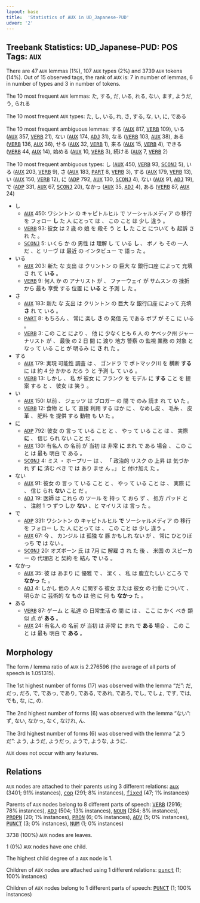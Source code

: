 ```yaml
---
layout: base
title:  'Statistics of AUX in UD_Japanese-PUD'
udver: '2'
---
```


## Treebank Statistics: UD_Japanese-PUD: POS Tags: `AUX`

There are 47 `AUX` lemmas (1%), 107 `AUX` types (2%) and 3739 `AUX` tokens (14%).
Out of 15 observed tags, the rank of `AUX` is: 7 in number of lemmas, 6 in number of types and 3 in number of tokens.

The 10 most frequent `AUX` lemmas: た, する, だ, いる, れる, ない, ます, ようだ, う, られる

The 10 most frequent `AUX` types:  た, し, いる, れ, さ, する, な, い, に, である

The 10 most frequent ambiguous lemmas: する (<tt><a href="ja_pud-pos-AUX.html">AUX</a></tt> 817, <tt><a href="ja_pud-pos-VERB.html">VERB</a></tt> 109), いる (<tt><a href="ja_pud-pos-AUX.html">AUX</a></tt> 357, <tt><a href="ja_pud-pos-VERB.html">VERB</a></tt> 21), ない (<tt><a href="ja_pud-pos-AUX.html">AUX</a></tt> 174, <tt><a href="ja_pud-pos-ADJ.html">ADJ</a></tt> 31), なる (<tt><a href="ja_pud-pos-VERB.html">VERB</a></tt> 103, <tt><a href="ja_pud-pos-AUX.html">AUX</a></tt> 38), ある (<tt><a href="ja_pud-pos-VERB.html">VERB</a></tt> 136, <tt><a href="ja_pud-pos-AUX.html">AUX</a></tt> 36), せる (<tt><a href="ja_pud-pos-AUX.html">AUX</a></tt> 32, <tt><a href="ja_pud-pos-VERB.html">VERB</a></tt> 1), 来る (<tt><a href="ja_pud-pos-AUX.html">AUX</a></tt> 15, <tt><a href="ja_pud-pos-VERB.html">VERB</a></tt> 4), できる (<tt><a href="ja_pud-pos-VERB.html">VERB</a></tt> 44, <tt><a href="ja_pud-pos-AUX.html">AUX</a></tt> 14), 始める (<tt><a href="ja_pud-pos-AUX.html">AUX</a></tt> 10, <tt><a href="ja_pud-pos-VERB.html">VERB</a></tt> 3), 続ける (<tt><a href="ja_pud-pos-AUX.html">AUX</a></tt> 7, <tt><a href="ja_pud-pos-VERB.html">VERB</a></tt> 2)

The 10 most frequent ambiguous types:  し (<tt><a href="ja_pud-pos-AUX.html">AUX</a></tt> 450, <tt><a href="ja_pud-pos-VERB.html">VERB</a></tt> 93, <tt><a href="ja_pud-pos-SCONJ.html">SCONJ</a></tt> 5), いる (<tt><a href="ja_pud-pos-AUX.html">AUX</a></tt> 203, <tt><a href="ja_pud-pos-VERB.html">VERB</a></tt> 9), さ (<tt><a href="ja_pud-pos-AUX.html">AUX</a></tt> 183, <tt><a href="ja_pud-pos-PART.html">PART</a></tt> 8, <tt><a href="ja_pud-pos-VERB.html">VERB</a></tt> 3), する (<tt><a href="ja_pud-pos-AUX.html">AUX</a></tt> 179, <tt><a href="ja_pud-pos-VERB.html">VERB</a></tt> 13), い (<tt><a href="ja_pud-pos-AUX.html">AUX</a></tt> 150, <tt><a href="ja_pud-pos-VERB.html">VERB</a></tt> 12), に (<tt><a href="ja_pud-pos-ADP.html">ADP</a></tt> 792, <tt><a href="ja_pud-pos-AUX.html">AUX</a></tt> 130, <tt><a href="ja_pud-pos-SCONJ.html">SCONJ</a></tt> 4), ない (<tt><a href="ja_pud-pos-AUX.html">AUX</a></tt> 91, <tt><a href="ja_pud-pos-ADJ.html">ADJ</a></tt> 19), で (<tt><a href="ja_pud-pos-ADP.html">ADP</a></tt> 331, <tt><a href="ja_pud-pos-AUX.html">AUX</a></tt> 67, <tt><a href="ja_pud-pos-SCONJ.html">SCONJ</a></tt> 20), なかっ (<tt><a href="ja_pud-pos-AUX.html">AUX</a></tt> 35, <tt><a href="ja_pud-pos-ADJ.html">ADJ</a></tt> 4), ある (<tt><a href="ja_pud-pos-VERB.html">VERB</a></tt> 87, <tt><a href="ja_pud-pos-AUX.html">AUX</a></tt> 24)


* し
  * <tt><a href="ja_pud-pos-AUX.html">AUX</a></tt> 450: ワシントン の キャピトルヒル で ソーシャルメディア の 移行 を フォロー <b>し</b> た 人 にとって は 、 この こと は 少し 違う 。
  * <tt><a href="ja_pud-pos-VERB.html">VERB</a></tt> 93: 彼女 は 2 歳 の 娘 を 殺そ う と <b>し</b> た こと について も 起訴 さ れ た 。
  * <tt><a href="ja_pud-pos-SCONJ.html">SCONJ</a></tt> 5: いくら か の 男性 は 理解 し て いる <b>し</b> 、 ボノ も その 一人 だ 、と リーヴ は 最近 の インタビュー で 語っ た 。
* いる
  * <tt><a href="ja_pud-pos-AUX.html">AUX</a></tt> 203: 新た な 支出 は クリントン の 巨大 な 銀行口座 によって 充填 さ れ て <b>いる</b> 。
  * <tt><a href="ja_pud-pos-VERB.html">VERB</a></tt> 9: 何人 か の アナリスト が 、 ファーウェイ が サムスン の 挫折 から 最も 享受 する 位置 に <b>いる</b> と 予測 し た 。
* さ
  * <tt><a href="ja_pud-pos-AUX.html">AUX</a></tt> 183: 新た な 支出 は クリントン の 巨大 な 銀行口座 によって 充填 <b>さ</b> れ て いる 。
  * <tt><a href="ja_pud-pos-PART.html">PART</a></tt> 8: もちろん 、 常に 楽し <b>さ</b> の 発信 元 である ボブ が そこ に いる 。
  * <tt><a href="ja_pud-pos-VERB.html">VERB</a></tt> 3: この こと により 、 他 に 少なくとも 6 人 の ケベック州 ジャーナリスト が 、 最後 の 2 日 間 に 渡り 地方 警察 の 監視 業務 の 対象 と なっ て いる こと が 明るみ に <b>さ</b> れ た 。
* する
  * <tt><a href="ja_pud-pos-AUX.html">AUX</a></tt> 179: 実現 可能性 調査 は 、 ゴンドラ で ポトマック川 を 横断 <b>する</b> に は 約 4 分 かかる だろ う と 予測 し て いる 。
  * <tt><a href="ja_pud-pos-VERB.html">VERB</a></tt> 13: しかし 、 私 が 彼女 に フランク を モデル に <b>する</b> こと を 提案 する と 、 彼女 は 笑う 。
* い
  * <tt><a href="ja_pud-pos-AUX.html">AUX</a></tt> 150: 以前 、 ジェッツ は ブロガー の 間 で のみ 読ま れ て <b>い</b> た 。
  * <tt><a href="ja_pud-pos-VERB.html">VERB</a></tt> 12: 食物 と し て 直接 利用 する ほか に 、 なめし皮 、 毛糸 、 皮革 、 肥料 を 提供 する 動物 も <b>い</b> た 。
* に
  * <tt><a href="ja_pud-pos-ADP.html">ADP</a></tt> 792: 彼女 の 言っ て いる こと と 、 やっ て いる こと は 、 実際 <b>に</b> 、 信じ られ ない こと だ 。
  * <tt><a href="ja_pud-pos-AUX.html">AUX</a></tt> 130: 有名人 の 名前 が 当初 は 非常 <b>に</b> まれ で ある 場合 、 この こと は 最も 明白 で ある 。
  * <tt><a href="ja_pud-pos-SCONJ.html">SCONJ</a></tt> 4: ミス ・ ホープリー は 、 「 政治的 リスク の 上昇 は 気づか れ ず <b>に</b> 済む べき で は あり ませ ん 。」 と 付け加え た 。
* ない
  * <tt><a href="ja_pud-pos-AUX.html">AUX</a></tt> 91: 彼女 の 言っ て いる こと と 、 やっ て いる こと は 、 実際 に 、 信じ られ <b>ない</b> こと だ 。
  * <tt><a href="ja_pud-pos-ADJ.html">ADJ</a></tt> 19: 医師 は これら の ツール を 持っ て おら ず 、 処方 パッド と 、 注射 1 つ ずつ しか <b>ない</b> 、と マイリス は 言っ た 。
* で
  * <tt><a href="ja_pud-pos-ADP.html">ADP</a></tt> 331: ワシントン の キャピトルヒル <b>で</b> ソーシャルメディア の 移行 を フォロー し た 人 にとって は 、 この こと は 少し 違う 。
  * <tt><a href="ja_pud-pos-AUX.html">AUX</a></tt> 67: 今 、 カンジル は 孤独 な 豚 かもしれ ない が 、 常に ひとりぼっち <b>で</b> は ない 。
  * <tt><a href="ja_pud-pos-SCONJ.html">SCONJ</a></tt> 20: オズボーン 氏 は 7月 に 解雇 さ れ た 後 、 米国 の スピーカー の 代理店 と 契約 を 結ん <b>で</b> いる 。
* なかっ
  * <tt><a href="ja_pud-pos-AUX.html">AUX</a></tt> 35: 彼 は あまり に 優雅 で 、 潔く 、 私 は 腹立たしい どころ で <b>なかっ</b> た 。
  * <tt><a href="ja_pud-pos-ADJ.html">ADJ</a></tt> 4: しかし 他の 人々 に関する 彼女 または 彼女 の 行動 について 、 明らか に 芸術的 な もの は 他 に 何 も <b>なかっ</b> た 。
* ある
  * <tt><a href="ja_pud-pos-VERB.html">VERB</a></tt> 87: ゲーム と 私達 の 日常生活 の 間 に は 、 ここ に かく べき 類似 点 が <b>ある</b> 。
  * <tt><a href="ja_pud-pos-AUX.html">AUX</a></tt> 24: 有名人 の 名前 が 当初 は 非常 に まれ で <b>ある</b> 場合 、 この こと は 最も 明白 で <b>ある</b> 。

## Morphology

The form / lemma ratio of `AUX` is 2.276596 (the average of all parts of speech is 1.051315).

The 1st highest number of forms (17) was observed with the lemma “だ”: だ, だっ, だろ, で, であっ, であり, である, であれ, であろ, でし, でしょ, です, では, でも, な, に, の.

The 2nd highest number of forms (6) was observed with the lemma “ない”: ず, ない, なかっ, なく, なけれ, ん.

The 3rd highest number of forms (6) was observed with the lemma “ようだ”: よう, ようだ, ようだっ, ようで, ような, ように.

`AUX` does not occur with any features.


## Relations

`AUX` nodes are attached to their parents using 3 different relations: <tt><a href="ja_pud-dep-aux.html">aux</a></tt> (3401; 91% instances), <tt><a href="ja_pud-dep-cop.html">cop</a></tt> (291; 8% instances), <tt><a href="ja_pud-dep-fixed.html">fixed</a></tt> (47; 1% instances)

Parents of `AUX` nodes belong to 8 different parts of speech: <tt><a href="ja_pud-pos-VERB.html">VERB</a></tt> (2916; 78% instances), <tt><a href="ja_pud-pos-ADJ.html">ADJ</a></tt> (504; 13% instances), <tt><a href="ja_pud-pos-NOUN.html">NOUN</a></tt> (284; 8% instances), <tt><a href="ja_pud-pos-PROPN.html">PROPN</a></tt> (20; 1% instances), <tt><a href="ja_pud-pos-PRON.html">PRON</a></tt> (6; 0% instances), <tt><a href="ja_pud-pos-ADV.html">ADV</a></tt> (5; 0% instances), <tt><a href="ja_pud-pos-PUNCT.html">PUNCT</a></tt> (3; 0% instances), <tt><a href="ja_pud-pos-NUM.html">NUM</a></tt> (1; 0% instances)

3738 (100%) `AUX` nodes are leaves.

1 (0%) `AUX` nodes have one child.

The highest child degree of a `AUX` node is 1.

Children of `AUX` nodes are attached using 1 different relations: <tt><a href="ja_pud-dep-punct.html">punct</a></tt> (1; 100% instances)

Children of `AUX` nodes belong to 1 different parts of speech: <tt><a href="ja_pud-pos-PUNCT.html">PUNCT</a></tt> (1; 100% instances)

